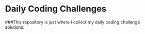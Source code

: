 # Daily Coding Challenges
###This repository is just where I collect my daily coding challenge solutions.
